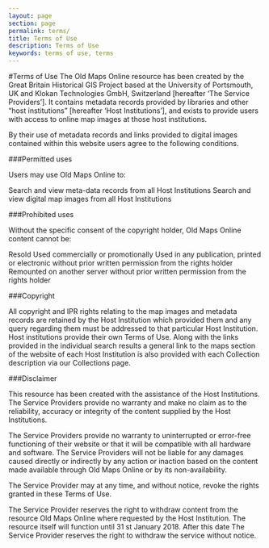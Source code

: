 ```yaml
---
layout: page
section: page
permalink: terms/
title: Terms of Use
description: Terms of Use
keywords: terms of use, terms
---
```


#Terms of Use
The Old Maps Online resource has been created by the Great Britain Historical GIS Project based at the University of Portsmouth, UK and Klokan Technologies GmbH, Switzerland [hereafter ‘The Service Providers’]. It contains metadata records provided by libraries and other “host institutions” [hereafter ‘Host Institutions’], and exists to provide users with access to online map images at those host institutions.

By their use of metadata records and links provided to digital images contained within this website users agree to the following conditions.

###Permitted uses

Users may use Old Maps Online to:

Search and view meta-data records from all Host Institutions
Search and view digital map images from all Host Institutions

###Prohibited uses

Without the specific consent of the copyright holder, Old Maps Online content cannot be:

Resold
Used commercially or promotionally
Used in any publication, printed or electronic without prior written permission from the rights holder
Remounted on another server without prior written permission from the rights holder

###Copyright

All copyright and IPR rights relating to the map images and metadata records are retained by the Host Institution which provided them and any query regarding them must be addressed to that particular Host Institution. Host institutions provide their own Terms of Use. Along with the links provided in the individual search results a general link to the maps section of the website of each Host Institution is also provided with each Collection description via our Collections page.

###Disclaimer

This resource has been created with the assistance of the Host Institutions. The Service Providers provide no warranty and make no claim as to the reliability, accuracy or integrity of the content supplied by the Host Institutions.

The Service Providers provide no warranty to uninterrupted or error-free functioning of their website or that it will be compatible with all hardware and software. The Service Providers will not be liable for any damages caused directly or indirectly by any action or inaction based on the content made available through Old Maps Online or by its non-availability.

The Service Provider may at any time, and without notice, revoke the rights granted in these Terms of Use.

The Service Provider reserves the right to withdraw content from the resource Old Maps Online where requested by the Host Institution. The resource itself will function until 31 st January 2018. After this date The Service Provider reserves the right to withdraw the service without notice.